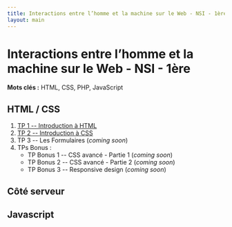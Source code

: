 ```yaml
---
title: Interactions entre l’homme et la machine sur le Web - NSI - 1ère
layout: main
---
```


# Interactions entre l’homme et la machine sur le Web - NSI - 1ère

**Mots clés :** HTML, CSS, PHP, JavaScript

## HTML / CSS

1. [TP 1 -- Introduction à HTML](tutorials/tp1.html)
2. [TP 2 -- Introduction à CSS](tutorials/tp2.html)
3. TP 3 -- Les Formulaires (*coming soon*)
4. TPs Bonus :
	* TP Bonus 1 -- CSS avancé - Partie 1 (*coming soon*)
	* TP Bonus 2 -- CSS avancé - Partie 2 (*coming soon*)
	* TP Bonus 3 -- Responsive design (*coming soon*)

## Côté serveur

## Javascript